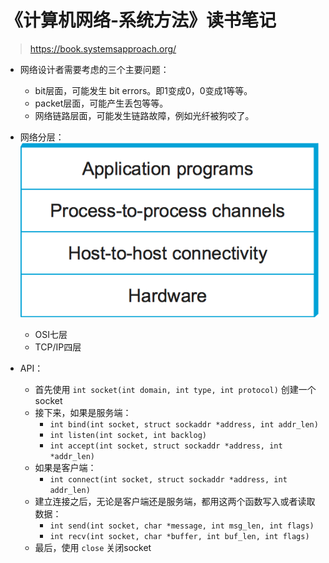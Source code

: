 # 《计算机网络-系统方法》读书笔记

> https://book.systemsapproach.org/

- 网络设计者需要考虑的三个主要问题：
    - bit层面，可能发生 bit errors。即1变成0，0变成1等等。
    - packet层面，可能产生丢包等等。
    - 网络链路层面，可能发生链路故障，例如光纤被狗咬了。

- 网络分层：
![layered network system](./img/layered_network_system.png)
    - OSI七层
    - TCP/IP四层

- API：
    - 首先使用 `int socket(int domain, int type, int protocol)` 创建一个socket
    - 接下来，如果是服务端：
        - `int bind(int socket, struct sockaddr *address, int addr_len)`
        - `int listen(int socket, int backlog)`
        - `int accept(int socket, struct sockaddr *address, int *addr_len)`
    - 如果是客户端：
        - `int connect(int socket, struct sockaddr *address, int addr_len)`
    - 建立连接之后，无论是客户端还是服务端，都用这两个函数写入或者读取数据：
        - `int send(int socket, char *message, int msg_len, int flags)`
        - `int recv(int socket, char *buffer, int buf_len, int flags)`
    - 最后，使用 `close` 关闭socket
